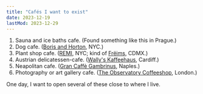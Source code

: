 ```yaml
---
title: "Cafés I want to exist"
date: 2023-12-19
lastMod: 2023-12-29
---
```


1. Sauna and ice baths cafe. (Found something like this in Prague.)
2. Dog cafe. ([Boris and Horton](/Users/joel/projects/joel-becker.github.io/content/digital-garden/cafes-to-exist.md), NYC.)
3. Plant shop cafe. ([REMI](https://www.reminyc.com/), NYC; kind of [Frëims](https://freims.mx/), CDMX.)
4. Austrian delicatessen-cafe. ([Wally's Kaffeehaus](https://wallysdeli.co.uk/kaffeehaus-home-page/), Cardiff.)
5. Neapolitan cafe. ([Gran Caffè Gambrinus](https://grancaffegambrinus.com/en/), Naples.)
6. Photography or art gallery cafe. ([The Observatory Coffeeshop](https://www.theobservatory.org/coffeeshop), London.)

One day, I want to open several of these close to where I live.